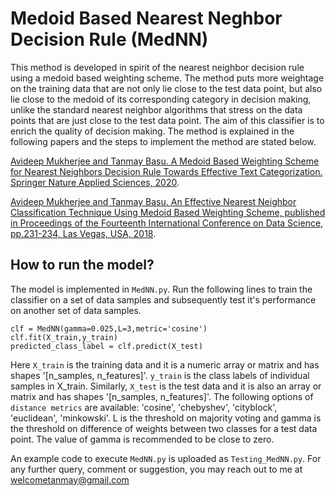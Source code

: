 # Medoid Based Nearest Neghbor Decision Rule (MedNN)
This method is developed in spirit of the nearest neighbor decision rule using a medoid based weighting scheme. The method puts more weightage on the training data that are not only lie close to the test data point, but also lie close to the medoid of its corresponding category in decision making, unlike the standard nearest neighbor algorithms that stress on the data points that are just close to the test data point. The aim of this classifier is to enrich the quality of decision making. The method is explained in the following papers and the steps to implement the method are stated below.

[Avideep Mukherjee and Tanmay Basu. A Medoid Based Weighting Scheme for Nearest Neighbors Decision Rule Towards Effective Text Categorization. Springer Nature Applied Sciences, 2020](https://link.springer.com/content/pdf/10.1007/s42452-020-2738-8.pdf).


[Avideep Mukherjee and Tanmay Basu. An Effective Nearest Neighbor Classification Technique Using Medoid Based Weighting Scheme, published in Proceedings of the Fourteenth International Conference on Data Science, pp.231-234, Las Vegas, USA, 2018](https://csce.ucmss.com/cr/books/2018/LFS/CSREA2018/ICD8039.pdf).

## How to run the model?

The model is implemented in `MedNN.py`. Run the following lines to train the classifier on a set of data samples and subsequently test it's performance on another set of data samples. 

```
clf = MedNN(gamma=0.025,L=3,metric='cosine')
clf.fit(X_train,y_train)
predicted_class_label = clf.predict(X_test)
```

Here `X_train` is the training data and it is a numeric array or matrix and has shapes '[n_samples, n_features]'. `y_train` is the class labels of individual samples in X_train. Similarly, `X_test` is the test data and it is also an array or matrix and has shapes '[n_samples, n_features]'. The following options of `distance metrics` are available: 'cosine', 'chebyshev', 'cityblock', 'euclidean', 'minkowski'. L is the threshold on majority voting and gamma is the threshold on difference of weights between two classes for a test data point. The value of gamma is recommended to be close to zero.

An example code to execute `MedNN.py` is uploaded as `Testing_MedNN.py`. For any further query, comment or suggestion, you may reach out to me at welcometanmay@gmail.com
